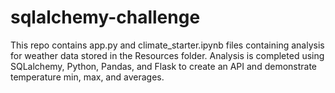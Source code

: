 # sqlalchemy-challenge

This repo contains app.py and climate_starter.ipynb files containing analysis for weather data stored in the Resources folder. Analysis is completed using SQLalchemy, Python, Pandas, and Flask to create an API and demonstrate temperature min, max, and averages.
